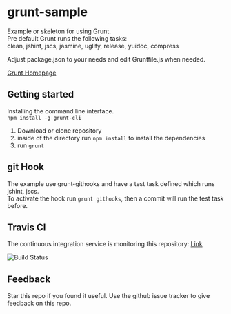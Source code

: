 grunt-sample
============

Example or skeleton for using Grunt.  
Pre default Grunt runs the following tasks:  
clean, jshint, jscs, jasmine, uglify, release, yuidoc, compress

Adjust package.json to your needs and edit Gruntfile.js when needed.

[Grunt Homepage](http://gruntjs.com/)

## Getting started

Installing the command line interface.  
`npm install -g grunt-cli`

1. Download or clone repository  
2. inside of the directory run `npm install` to install the dependencies  
3. run `grunt`  

## git Hook

The example use grunt-githooks and have a test task defined which runs jshint, jscs.  
To activate the hook run `grunt githooks`, then a commit will run the test task before.

## Travis CI

The continuous integration service is monitoring this repository: [Link](https://travis-ci.org/DBProductions/grunt-sample)

![Build Status](https://travis-ci.org/DBProductions/grunt-sample.svg?branch=master)

## Feedback
Star this repo if you found it useful. Use the github issue tracker to give feedback on this repo.